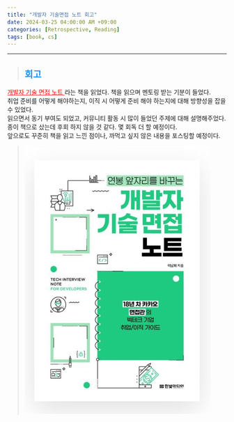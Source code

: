 ```yaml
---
title: "개발자 기술면접 노트 회고"
date: 2024-03-25 04:00:00 AM +09:00
categories: [Retrospective, Reading]
tags: [book, cs]
---
```

***

>## <span style='color:#1E90FF'>회고</span>
<a href='https://product.kyobobook.co.kr/detail/S000212738756' target='_blank' style='color:red'>개발자 기술 면접 노트 </a>라는 책을 읽었다. 책을 읽으며 멘토링 받는 기분이 들었다. <br>
취업 준비를 어떻게 해야하는지, 이직 시 어떻게 준비 해야 하는지에 대해 방향성을 잡을 수 있었다. <br>
읽으면서 동기 부여도 되었고, 커뮤니티 활동 시 많이 들었던 주제에 대해 설명해주었다. <br>
종이 책으로 샀는데 후회 하지 않을 것 같다. 몇 회독 더 할 예정이다. <br>
앞으로도 꾸준히 책을 읽고 느낀 점이나, 까먹고 싶지 않은 내용을 포스팅할 예정이다. <br>

> ![book](/assets/img/postImg/Retrospective/Reading/TechInterviewNote/bookImg.JPG)